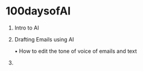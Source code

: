 # 100daysofAI

1. Intro to AI
2. Drafting Emails using AI  

   • How to edit the tone of voice of emails and text  

3. 
